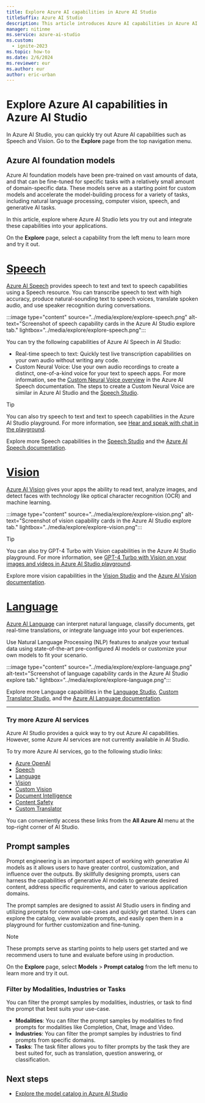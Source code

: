 ```yaml
---
title: Explore Azure AI capabilities in Azure AI Studio
titleSuffix: Azure AI Studio
description: This article introduces Azure AI capabilities in Azure AI Studio.
manager: nitinme
ms.service: azure-ai-studio
ms.custom:
  - ignite-2023
ms.topic: how-to
ms.date: 2/6/2024
ms.reviewer: eur
ms.author: eur
author: eric-urban
---
```


# Explore Azure AI capabilities in Azure AI Studio

In Azure AI Studio, you can quickly try out Azure AI capabilities such as Speech and Vision. Go to the **Explore** page from the top navigation menu.

## Azure AI foundation models

Azure AI foundation models have been pre-trained on vast amounts of data, and that can be fine-tuned for specific tasks with a relatively small amount of domain-specific data. These models serve as a starting point for custom models and accelerate the model-building process for a variety of tasks, including natural language processing, computer vision, speech, and generative AI tasks. 

In this article, explore where Azure AI Studio lets you try out and integrate these capabilities into your applications.

On the **Explore** page, select a capability from the left menu to learn more and try it out.


# [Speech](#tab/speech)

[Azure AI Speech](/azure/ai-services/speech-service/) provides speech to text and text to speech capabilities using a Speech resource. You can transcribe speech to text with high accuracy, produce natural-sounding text to speech voices, translate spoken audio, and use speaker recognition during conversations.

:::image type="content" source="../media/explore/explore-speech.png" alt-text="Screenshot of speech capability cards in the Azure AI Studio explore tab." lightbox="../media/explore/explore-speech.png":::

You can try the following capabilities of Azure AI Speech in AI Studio:
- Real-time speech to text: Quickly test live transcription capabilities on your own audio without writing any code.
- Custom Neural Voice: Use your own audio recordings to create a distinct, one-of-a-kind voice for your text to speech apps. For more information, see the [Custom Neural Voice overview](../../ai-services/speech-service/custom-neural-voice.md) in the Azure AI Speech documentation. The steps to create a Custom Neural Voice are similar in Azure AI Studio and the [Speech Studio](https://aka.ms/speechstudio/).

> [!TIP]
> You can also try speech to text and text to speech capabilities in the Azure AI Studio playground. For more information, see [Hear and speak with chat in the playground](../quickstarts/hear-speak-playground.md).

Explore more Speech capabilities in the [Speech Studio](https://aka.ms/speechstudio/) and the [Azure AI Speech documentation](/azure/ai-services/speech-service/).

# [Vision](#tab/vision)

[Azure AI Vision](/azure/ai-services/computer-vision/) gives your apps the ability to read text, analyze images, and detect faces with technology like optical character recognition (OCR) and machine learning. 

:::image type="content" source="../media/explore/explore-vision.png" alt-text="Screenshot of vision capability cards in the Azure AI Studio explore tab." lightbox="../media/explore/explore-vision.png":::

> [!TIP]
> You can also try GPT-4 Turbo with Vision capabilities in the Azure AI Studio playground. For more information, see [GPT-4 Turbo with Vision on your images and videos in Azure AI Studio playground](../quickstarts/multimodal-vision.md).

Explore more vision capabilities in the [Vision Studio](https://portal.vision.cognitive.azure.com/) and the [Azure AI Vision documentation](/azure/ai-services/computer-vision/).


# [Language](#tab/language)

[Azure AI Language](/azure/ai-services/language-service/) can interpret natural language, classify documents, get real-time translations, or integrate language into your bot experiences.

Use Natural Language Processing (NLP) features to analyze your textual data using state-of-the-art pre-configured AI models or customize your own models to fit your scenario.

:::image type="content" source="../media/explore/explore-language.png" alt-text="Screenshot of language capability cards in the Azure AI Studio explore tab." lightbox="../media/explore/explore-language.png":::

Explore more Language capabilities in the [Language Studio](https://language.cognitive.azure.com/), [Custom Translator Studio](https://portal.customtranslator.azure.ai/), and the [Azure AI Language documentation](/azure/ai-services/language-service/).

---

### Try more Azure AI services

Azure AI Studio provides a quick way to try out Azure AI capabilities. However, some Azure AI services are not currently available in AI Studio.

To try more Azure AI services, go to the following studio links:

- [Azure OpenAI](https://oai.azure.com/)
- [Speech](https://speech.microsoft.com/)
- [Language](https://language.cognitive.azure.com/)
- [Vision](https://portal.vision.cognitive.azure.com/)
- [Custom Vision](https://www.customvision.ai/)
- [Document Intelligence](https://formrecognizer.appliedai.azure.com/)
- [Content Safety](https://contentsafety.cognitive.azure.com/)
- [Custom Translator](https://portal.customtranslator.azure.ai/)

You can conveniently access these links from the **All Azure AI** menu at the top-right corner of AI Studio.


## Prompt samples

Prompt engineering is an important aspect of working with generative AI models as it allows users to have greater control, customization, and influence over the outputs. By skillfully designing prompts, users can harness the capabilities of generative AI models to generate desired content, address specific requirements, and cater to various application domains.   

The prompt samples are designed to assist AI Studio users in finding and utilizing prompts for common use-cases and quickly get started. Users can explore the catalog, view available prompts, and easily open them in a playground for further customization and fine-tuning. 

> [!NOTE]
> These prompts serve as starting points to help users get started and we recommend users to tune and evaluate before using in production. 

On the **Explore** page, select **Models** > **Prompt catalog** from the left menu to learn more and try it out.

### Filter by Modalities, Industries or Tasks 

You can filter the prompt samples by modalities, industries, or task to find the prompt that best suits your use-case. 

- **Modalities**: You can filter the prompt samples by modalities to find prompts for modalities like Completion, Chat, Image and Video.  
- **Industries**: You can filter the prompt samples by industries to find prompts from specific domains.  
- **Tasks**: The task filter allows you to filter prompts by the task they are best suited for, such as translation, question answering, or classification. 


## Next steps

- [Explore the model catalog in Azure AI Studio](model-catalog.md)
